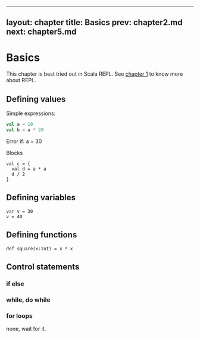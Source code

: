 
---
layout: chapter
title: Basics
prev: chapter2.md
next: chapter5.md
---


# Basics

This chapter is best tried out in Scala REPL. See [chapter 1](chapter1) to know
more about REPL.

## Defining values

Simple expressions:
``` scala
val a = 10
val b = a * 20
```

Error if:
a = 30

Blocks
```
val c = {
  val d = a * a
  d / 2
}
```

## Defining variables

```
var v = 30
v = 40
```

## Defining functions

```
def square(x:Int) = x * x
```

## Control statements

### if else

### while, do while

### for loops
none, wait for it.
